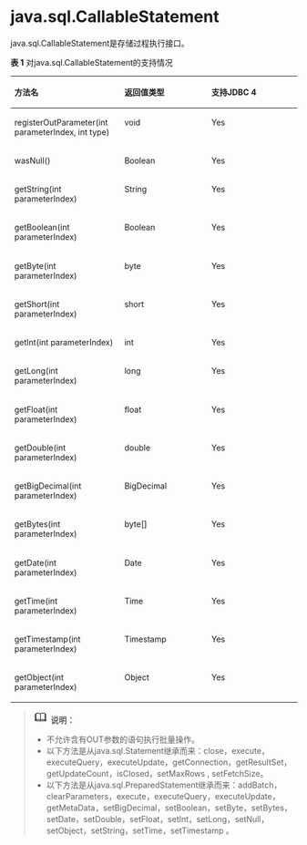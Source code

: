 # java.sql.CallableStatement<a name="ZH-CN_TOPIC_0242371421"></a>

java.sql.CallableStatement是存储过程执行接口。

**表 1**  对java.sql.CallableStatement的支持情况

<a name="zh-cn_topic_0238274469_zh-cn_topic_0237120392_zh-cn_topic_0213179158_zh-cn_topic_0189250822_zh-cn_topic_0059778741_zh-cn_topic_0058965232_table3828870"></a>
<table><thead align="left"><tr id="zh-cn_topic_0238274469_zh-cn_topic_0237120392_zh-cn_topic_0213179158_zh-cn_topic_0189250822_zh-cn_topic_0059778741_zh-cn_topic_0058965232_row36987648"><th class="cellrowborder" valign="top" width="38.33%" id="mcps1.2.4.1.1"><p id="zh-cn_topic_0238274469_zh-cn_topic_0237120392_zh-cn_topic_0213179158_zh-cn_topic_0189250822_zh-cn_topic_0059778741_zh-cn_topic_0058965232_p43209511"><a name="zh-cn_topic_0238274469_zh-cn_topic_0237120392_zh-cn_topic_0213179158_zh-cn_topic_0189250822_zh-cn_topic_0059778741_zh-cn_topic_0058965232_p43209511"></a><a name="zh-cn_topic_0238274469_zh-cn_topic_0237120392_zh-cn_topic_0213179158_zh-cn_topic_0189250822_zh-cn_topic_0059778741_zh-cn_topic_0058965232_p43209511"></a>方法名</p>
</th>
<th class="cellrowborder" valign="top" width="30.330000000000002%" id="mcps1.2.4.1.2"><p id="zh-cn_topic_0238274469_zh-cn_topic_0237120392_zh-cn_topic_0213179158_zh-cn_topic_0189250822_zh-cn_topic_0059778741_zh-cn_topic_0058965232_p10309494"><a name="zh-cn_topic_0238274469_zh-cn_topic_0237120392_zh-cn_topic_0213179158_zh-cn_topic_0189250822_zh-cn_topic_0059778741_zh-cn_topic_0058965232_p10309494"></a><a name="zh-cn_topic_0238274469_zh-cn_topic_0237120392_zh-cn_topic_0213179158_zh-cn_topic_0189250822_zh-cn_topic_0059778741_zh-cn_topic_0058965232_p10309494"></a>返回值类型</p>
</th>
<th class="cellrowborder" valign="top" width="31.34%" id="mcps1.2.4.1.3"><p id="zh-cn_topic_0238274469_zh-cn_topic_0237120392_zh-cn_topic_0213179158_zh-cn_topic_0189250822_zh-cn_topic_0059778741_zh-cn_topic_0058965232_p61969327"><a name="zh-cn_topic_0238274469_zh-cn_topic_0237120392_zh-cn_topic_0213179158_zh-cn_topic_0189250822_zh-cn_topic_0059778741_zh-cn_topic_0058965232_p61969327"></a><a name="zh-cn_topic_0238274469_zh-cn_topic_0237120392_zh-cn_topic_0213179158_zh-cn_topic_0189250822_zh-cn_topic_0059778741_zh-cn_topic_0058965232_p61969327"></a>支持JDBC 4</p>
</th>
</tr>
</thead>
<tbody><tr id="zh-cn_topic_0238274469_zh-cn_topic_0237120392_zh-cn_topic_0213179158_zh-cn_topic_0189250822_zh-cn_topic_0059778741_zh-cn_topic_0058965232_row53459560"><td class="cellrowborder" valign="top" width="38.33%" headers="mcps1.2.4.1.1 "><p id="zh-cn_topic_0238274469_zh-cn_topic_0237120392_zh-cn_topic_0213179158_zh-cn_topic_0189250822_zh-cn_topic_0059778741_zh-cn_topic_0058965232_p39399037"><a name="zh-cn_topic_0238274469_zh-cn_topic_0237120392_zh-cn_topic_0213179158_zh-cn_topic_0189250822_zh-cn_topic_0059778741_zh-cn_topic_0058965232_p39399037"></a><a name="zh-cn_topic_0238274469_zh-cn_topic_0237120392_zh-cn_topic_0213179158_zh-cn_topic_0189250822_zh-cn_topic_0059778741_zh-cn_topic_0058965232_p39399037"></a>registerOutParameter(int parameterIndex, int type)</p>
</td>
<td class="cellrowborder" valign="top" width="30.330000000000002%" headers="mcps1.2.4.1.2 "><p id="zh-cn_topic_0238274469_zh-cn_topic_0237120392_zh-cn_topic_0213179158_zh-cn_topic_0189250822_zh-cn_topic_0059778741_zh-cn_topic_0058965232_p58131666"><a name="zh-cn_topic_0238274469_zh-cn_topic_0237120392_zh-cn_topic_0213179158_zh-cn_topic_0189250822_zh-cn_topic_0059778741_zh-cn_topic_0058965232_p58131666"></a><a name="zh-cn_topic_0238274469_zh-cn_topic_0237120392_zh-cn_topic_0213179158_zh-cn_topic_0189250822_zh-cn_topic_0059778741_zh-cn_topic_0058965232_p58131666"></a>void</p>
</td>
<td class="cellrowborder" valign="top" width="31.34%" headers="mcps1.2.4.1.3 "><p id="zh-cn_topic_0238274469_zh-cn_topic_0237120392_zh-cn_topic_0213179158_zh-cn_topic_0189250822_zh-cn_topic_0059778741_zh-cn_topic_0058965232_p53950512"><a name="zh-cn_topic_0238274469_zh-cn_topic_0237120392_zh-cn_topic_0213179158_zh-cn_topic_0189250822_zh-cn_topic_0059778741_zh-cn_topic_0058965232_p53950512"></a><a name="zh-cn_topic_0238274469_zh-cn_topic_0237120392_zh-cn_topic_0213179158_zh-cn_topic_0189250822_zh-cn_topic_0059778741_zh-cn_topic_0058965232_p53950512"></a>Yes</p>
</td>
</tr>
<tr id="zh-cn_topic_0238274469_zh-cn_topic_0237120392_zh-cn_topic_0213179158_zh-cn_topic_0189250822_zh-cn_topic_0059778741_zh-cn_topic_0058965232_row15792565"><td class="cellrowborder" valign="top" width="38.33%" headers="mcps1.2.4.1.1 "><p id="zh-cn_topic_0238274469_zh-cn_topic_0237120392_zh-cn_topic_0213179158_zh-cn_topic_0189250822_zh-cn_topic_0059778741_zh-cn_topic_0058965232_p23672536"><a name="zh-cn_topic_0238274469_zh-cn_topic_0237120392_zh-cn_topic_0213179158_zh-cn_topic_0189250822_zh-cn_topic_0059778741_zh-cn_topic_0058965232_p23672536"></a><a name="zh-cn_topic_0238274469_zh-cn_topic_0237120392_zh-cn_topic_0213179158_zh-cn_topic_0189250822_zh-cn_topic_0059778741_zh-cn_topic_0058965232_p23672536"></a>wasNull()</p>
</td>
<td class="cellrowborder" valign="top" width="30.330000000000002%" headers="mcps1.2.4.1.2 "><p id="zh-cn_topic_0238274469_zh-cn_topic_0237120392_zh-cn_topic_0213179158_zh-cn_topic_0189250822_zh-cn_topic_0059778741_zh-cn_topic_0058965232_p59980828"><a name="zh-cn_topic_0238274469_zh-cn_topic_0237120392_zh-cn_topic_0213179158_zh-cn_topic_0189250822_zh-cn_topic_0059778741_zh-cn_topic_0058965232_p59980828"></a><a name="zh-cn_topic_0238274469_zh-cn_topic_0237120392_zh-cn_topic_0213179158_zh-cn_topic_0189250822_zh-cn_topic_0059778741_zh-cn_topic_0058965232_p59980828"></a><span id="zh-cn_topic_0238274469_zh-cn_topic_0237120392_zh-cn_topic_0213179158_zh-cn_topic_0189250822_text13995396495"><a name="zh-cn_topic_0238274469_zh-cn_topic_0237120392_zh-cn_topic_0213179158_zh-cn_topic_0189250822_text13995396495"></a><a name="zh-cn_topic_0238274469_zh-cn_topic_0237120392_zh-cn_topic_0213179158_zh-cn_topic_0189250822_text13995396495"></a>Boolean</span></p>
</td>
<td class="cellrowborder" valign="top" width="31.34%" headers="mcps1.2.4.1.3 "><p id="zh-cn_topic_0238274469_zh-cn_topic_0237120392_zh-cn_topic_0213179158_zh-cn_topic_0189250822_zh-cn_topic_0059778741_zh-cn_topic_0058965232_p12114571"><a name="zh-cn_topic_0238274469_zh-cn_topic_0237120392_zh-cn_topic_0213179158_zh-cn_topic_0189250822_zh-cn_topic_0059778741_zh-cn_topic_0058965232_p12114571"></a><a name="zh-cn_topic_0238274469_zh-cn_topic_0237120392_zh-cn_topic_0213179158_zh-cn_topic_0189250822_zh-cn_topic_0059778741_zh-cn_topic_0058965232_p12114571"></a>Yes</p>
</td>
</tr>
<tr id="zh-cn_topic_0238274469_zh-cn_topic_0237120392_zh-cn_topic_0213179158_zh-cn_topic_0189250822_zh-cn_topic_0059778741_zh-cn_topic_0058965232_row41922278"><td class="cellrowborder" valign="top" width="38.33%" headers="mcps1.2.4.1.1 "><p id="zh-cn_topic_0238274469_zh-cn_topic_0237120392_zh-cn_topic_0213179158_zh-cn_topic_0189250822_zh-cn_topic_0059778741_zh-cn_topic_0058965232_p59201097"><a name="zh-cn_topic_0238274469_zh-cn_topic_0237120392_zh-cn_topic_0213179158_zh-cn_topic_0189250822_zh-cn_topic_0059778741_zh-cn_topic_0058965232_p59201097"></a><a name="zh-cn_topic_0238274469_zh-cn_topic_0237120392_zh-cn_topic_0213179158_zh-cn_topic_0189250822_zh-cn_topic_0059778741_zh-cn_topic_0058965232_p59201097"></a>getString(int parameterIndex)</p>
</td>
<td class="cellrowborder" valign="top" width="30.330000000000002%" headers="mcps1.2.4.1.2 "><p id="zh-cn_topic_0238274469_zh-cn_topic_0237120392_zh-cn_topic_0213179158_zh-cn_topic_0189250822_zh-cn_topic_0059778741_zh-cn_topic_0058965232_p61953199"><a name="zh-cn_topic_0238274469_zh-cn_topic_0237120392_zh-cn_topic_0213179158_zh-cn_topic_0189250822_zh-cn_topic_0059778741_zh-cn_topic_0058965232_p61953199"></a><a name="zh-cn_topic_0238274469_zh-cn_topic_0237120392_zh-cn_topic_0213179158_zh-cn_topic_0189250822_zh-cn_topic_0059778741_zh-cn_topic_0058965232_p61953199"></a>String</p>
</td>
<td class="cellrowborder" valign="top" width="31.34%" headers="mcps1.2.4.1.3 "><p id="zh-cn_topic_0238274469_zh-cn_topic_0237120392_zh-cn_topic_0213179158_zh-cn_topic_0189250822_zh-cn_topic_0059778741_zh-cn_topic_0058965232_p23669617"><a name="zh-cn_topic_0238274469_zh-cn_topic_0237120392_zh-cn_topic_0213179158_zh-cn_topic_0189250822_zh-cn_topic_0059778741_zh-cn_topic_0058965232_p23669617"></a><a name="zh-cn_topic_0238274469_zh-cn_topic_0237120392_zh-cn_topic_0213179158_zh-cn_topic_0189250822_zh-cn_topic_0059778741_zh-cn_topic_0058965232_p23669617"></a>Yes</p>
</td>
</tr>
<tr id="zh-cn_topic_0238274469_zh-cn_topic_0237120392_zh-cn_topic_0213179158_zh-cn_topic_0189250822_zh-cn_topic_0059778741_zh-cn_topic_0058965232_row11699963"><td class="cellrowborder" valign="top" width="38.33%" headers="mcps1.2.4.1.1 "><p id="zh-cn_topic_0238274469_zh-cn_topic_0237120392_zh-cn_topic_0213179158_zh-cn_topic_0189250822_zh-cn_topic_0059778741_zh-cn_topic_0058965232_p15153728"><a name="zh-cn_topic_0238274469_zh-cn_topic_0237120392_zh-cn_topic_0213179158_zh-cn_topic_0189250822_zh-cn_topic_0059778741_zh-cn_topic_0058965232_p15153728"></a><a name="zh-cn_topic_0238274469_zh-cn_topic_0237120392_zh-cn_topic_0213179158_zh-cn_topic_0189250822_zh-cn_topic_0059778741_zh-cn_topic_0058965232_p15153728"></a>getBoolean(int parameterIndex)</p>
</td>
<td class="cellrowborder" valign="top" width="30.330000000000002%" headers="mcps1.2.4.1.2 "><p id="zh-cn_topic_0238274469_zh-cn_topic_0237120392_zh-cn_topic_0213179158_zh-cn_topic_0189250822_zh-cn_topic_0059778741_zh-cn_topic_0058965232_p20017161"><a name="zh-cn_topic_0238274469_zh-cn_topic_0237120392_zh-cn_topic_0213179158_zh-cn_topic_0189250822_zh-cn_topic_0059778741_zh-cn_topic_0058965232_p20017161"></a><a name="zh-cn_topic_0238274469_zh-cn_topic_0237120392_zh-cn_topic_0213179158_zh-cn_topic_0189250822_zh-cn_topic_0059778741_zh-cn_topic_0058965232_p20017161"></a><span id="zh-cn_topic_0238274469_zh-cn_topic_0237120392_zh-cn_topic_0213179158_zh-cn_topic_0189250822_text155217429497"><a name="zh-cn_topic_0238274469_zh-cn_topic_0237120392_zh-cn_topic_0213179158_zh-cn_topic_0189250822_text155217429497"></a><a name="zh-cn_topic_0238274469_zh-cn_topic_0237120392_zh-cn_topic_0213179158_zh-cn_topic_0189250822_text155217429497"></a>Boolean</span></p>
</td>
<td class="cellrowborder" valign="top" width="31.34%" headers="mcps1.2.4.1.3 "><p id="zh-cn_topic_0238274469_zh-cn_topic_0237120392_zh-cn_topic_0213179158_zh-cn_topic_0189250822_zh-cn_topic_0059778741_zh-cn_topic_0058965232_p27651875"><a name="zh-cn_topic_0238274469_zh-cn_topic_0237120392_zh-cn_topic_0213179158_zh-cn_topic_0189250822_zh-cn_topic_0059778741_zh-cn_topic_0058965232_p27651875"></a><a name="zh-cn_topic_0238274469_zh-cn_topic_0237120392_zh-cn_topic_0213179158_zh-cn_topic_0189250822_zh-cn_topic_0059778741_zh-cn_topic_0058965232_p27651875"></a>Yes</p>
</td>
</tr>
<tr id="zh-cn_topic_0238274469_zh-cn_topic_0237120392_zh-cn_topic_0213179158_zh-cn_topic_0189250822_zh-cn_topic_0059778741_zh-cn_topic_0058965232_row47540285"><td class="cellrowborder" valign="top" width="38.33%" headers="mcps1.2.4.1.1 "><p id="zh-cn_topic_0238274469_zh-cn_topic_0237120392_zh-cn_topic_0213179158_zh-cn_topic_0189250822_zh-cn_topic_0059778741_zh-cn_topic_0058965232_p27722276"><a name="zh-cn_topic_0238274469_zh-cn_topic_0237120392_zh-cn_topic_0213179158_zh-cn_topic_0189250822_zh-cn_topic_0059778741_zh-cn_topic_0058965232_p27722276"></a><a name="zh-cn_topic_0238274469_zh-cn_topic_0237120392_zh-cn_topic_0213179158_zh-cn_topic_0189250822_zh-cn_topic_0059778741_zh-cn_topic_0058965232_p27722276"></a>getByte(int parameterIndex)</p>
</td>
<td class="cellrowborder" valign="top" width="30.330000000000002%" headers="mcps1.2.4.1.2 "><p id="zh-cn_topic_0238274469_zh-cn_topic_0237120392_zh-cn_topic_0213179158_zh-cn_topic_0189250822_zh-cn_topic_0059778741_zh-cn_topic_0058965232_p2912092"><a name="zh-cn_topic_0238274469_zh-cn_topic_0237120392_zh-cn_topic_0213179158_zh-cn_topic_0189250822_zh-cn_topic_0059778741_zh-cn_topic_0058965232_p2912092"></a><a name="zh-cn_topic_0238274469_zh-cn_topic_0237120392_zh-cn_topic_0213179158_zh-cn_topic_0189250822_zh-cn_topic_0059778741_zh-cn_topic_0058965232_p2912092"></a>byte</p>
</td>
<td class="cellrowborder" valign="top" width="31.34%" headers="mcps1.2.4.1.3 "><p id="zh-cn_topic_0238274469_zh-cn_topic_0237120392_zh-cn_topic_0213179158_zh-cn_topic_0189250822_zh-cn_topic_0059778741_zh-cn_topic_0058965232_p19655978"><a name="zh-cn_topic_0238274469_zh-cn_topic_0237120392_zh-cn_topic_0213179158_zh-cn_topic_0189250822_zh-cn_topic_0059778741_zh-cn_topic_0058965232_p19655978"></a><a name="zh-cn_topic_0238274469_zh-cn_topic_0237120392_zh-cn_topic_0213179158_zh-cn_topic_0189250822_zh-cn_topic_0059778741_zh-cn_topic_0058965232_p19655978"></a>Yes</p>
</td>
</tr>
<tr id="zh-cn_topic_0238274469_zh-cn_topic_0237120392_zh-cn_topic_0213179158_zh-cn_topic_0189250822_zh-cn_topic_0059778741_zh-cn_topic_0058965232_row42686078"><td class="cellrowborder" valign="top" width="38.33%" headers="mcps1.2.4.1.1 "><p id="zh-cn_topic_0238274469_zh-cn_topic_0237120392_zh-cn_topic_0213179158_zh-cn_topic_0189250822_zh-cn_topic_0059778741_zh-cn_topic_0058965232_p2681896"><a name="zh-cn_topic_0238274469_zh-cn_topic_0237120392_zh-cn_topic_0213179158_zh-cn_topic_0189250822_zh-cn_topic_0059778741_zh-cn_topic_0058965232_p2681896"></a><a name="zh-cn_topic_0238274469_zh-cn_topic_0237120392_zh-cn_topic_0213179158_zh-cn_topic_0189250822_zh-cn_topic_0059778741_zh-cn_topic_0058965232_p2681896"></a>getShort(int parameterIndex)</p>
</td>
<td class="cellrowborder" valign="top" width="30.330000000000002%" headers="mcps1.2.4.1.2 "><p id="zh-cn_topic_0238274469_zh-cn_topic_0237120392_zh-cn_topic_0213179158_zh-cn_topic_0189250822_zh-cn_topic_0059778741_zh-cn_topic_0058965232_p41724457"><a name="zh-cn_topic_0238274469_zh-cn_topic_0237120392_zh-cn_topic_0213179158_zh-cn_topic_0189250822_zh-cn_topic_0059778741_zh-cn_topic_0058965232_p41724457"></a><a name="zh-cn_topic_0238274469_zh-cn_topic_0237120392_zh-cn_topic_0213179158_zh-cn_topic_0189250822_zh-cn_topic_0059778741_zh-cn_topic_0058965232_p41724457"></a>short</p>
</td>
<td class="cellrowborder" valign="top" width="31.34%" headers="mcps1.2.4.1.3 "><p id="zh-cn_topic_0238274469_zh-cn_topic_0237120392_zh-cn_topic_0213179158_zh-cn_topic_0189250822_zh-cn_topic_0059778741_zh-cn_topic_0058965232_p35890327"><a name="zh-cn_topic_0238274469_zh-cn_topic_0237120392_zh-cn_topic_0213179158_zh-cn_topic_0189250822_zh-cn_topic_0059778741_zh-cn_topic_0058965232_p35890327"></a><a name="zh-cn_topic_0238274469_zh-cn_topic_0237120392_zh-cn_topic_0213179158_zh-cn_topic_0189250822_zh-cn_topic_0059778741_zh-cn_topic_0058965232_p35890327"></a>Yes</p>
</td>
</tr>
<tr id="zh-cn_topic_0238274469_zh-cn_topic_0237120392_zh-cn_topic_0213179158_zh-cn_topic_0189250822_zh-cn_topic_0059778741_zh-cn_topic_0058965232_row54577493"><td class="cellrowborder" valign="top" width="38.33%" headers="mcps1.2.4.1.1 "><p id="zh-cn_topic_0238274469_zh-cn_topic_0237120392_zh-cn_topic_0213179158_zh-cn_topic_0189250822_zh-cn_topic_0059778741_zh-cn_topic_0058965232_p22828779"><a name="zh-cn_topic_0238274469_zh-cn_topic_0237120392_zh-cn_topic_0213179158_zh-cn_topic_0189250822_zh-cn_topic_0059778741_zh-cn_topic_0058965232_p22828779"></a><a name="zh-cn_topic_0238274469_zh-cn_topic_0237120392_zh-cn_topic_0213179158_zh-cn_topic_0189250822_zh-cn_topic_0059778741_zh-cn_topic_0058965232_p22828779"></a>getInt(int parameterIndex)</p>
</td>
<td class="cellrowborder" valign="top" width="30.330000000000002%" headers="mcps1.2.4.1.2 "><p id="zh-cn_topic_0238274469_zh-cn_topic_0237120392_zh-cn_topic_0213179158_zh-cn_topic_0189250822_zh-cn_topic_0059778741_zh-cn_topic_0058965232_p51679877"><a name="zh-cn_topic_0238274469_zh-cn_topic_0237120392_zh-cn_topic_0213179158_zh-cn_topic_0189250822_zh-cn_topic_0059778741_zh-cn_topic_0058965232_p51679877"></a><a name="zh-cn_topic_0238274469_zh-cn_topic_0237120392_zh-cn_topic_0213179158_zh-cn_topic_0189250822_zh-cn_topic_0059778741_zh-cn_topic_0058965232_p51679877"></a>int</p>
</td>
<td class="cellrowborder" valign="top" width="31.34%" headers="mcps1.2.4.1.3 "><p id="zh-cn_topic_0238274469_zh-cn_topic_0237120392_zh-cn_topic_0213179158_zh-cn_topic_0189250822_zh-cn_topic_0059778741_zh-cn_topic_0058965232_p60355140"><a name="zh-cn_topic_0238274469_zh-cn_topic_0237120392_zh-cn_topic_0213179158_zh-cn_topic_0189250822_zh-cn_topic_0059778741_zh-cn_topic_0058965232_p60355140"></a><a name="zh-cn_topic_0238274469_zh-cn_topic_0237120392_zh-cn_topic_0213179158_zh-cn_topic_0189250822_zh-cn_topic_0059778741_zh-cn_topic_0058965232_p60355140"></a>Yes</p>
</td>
</tr>
<tr id="zh-cn_topic_0238274469_zh-cn_topic_0237120392_zh-cn_topic_0213179158_zh-cn_topic_0189250822_zh-cn_topic_0059778741_zh-cn_topic_0058965232_row6325349"><td class="cellrowborder" valign="top" width="38.33%" headers="mcps1.2.4.1.1 "><p id="zh-cn_topic_0238274469_zh-cn_topic_0237120392_zh-cn_topic_0213179158_zh-cn_topic_0189250822_zh-cn_topic_0059778741_zh-cn_topic_0058965232_p51065849"><a name="zh-cn_topic_0238274469_zh-cn_topic_0237120392_zh-cn_topic_0213179158_zh-cn_topic_0189250822_zh-cn_topic_0059778741_zh-cn_topic_0058965232_p51065849"></a><a name="zh-cn_topic_0238274469_zh-cn_topic_0237120392_zh-cn_topic_0213179158_zh-cn_topic_0189250822_zh-cn_topic_0059778741_zh-cn_topic_0058965232_p51065849"></a>getLong(int parameterIndex)</p>
</td>
<td class="cellrowborder" valign="top" width="30.330000000000002%" headers="mcps1.2.4.1.2 "><p id="zh-cn_topic_0238274469_zh-cn_topic_0237120392_zh-cn_topic_0213179158_zh-cn_topic_0189250822_zh-cn_topic_0059778741_zh-cn_topic_0058965232_p3464166"><a name="zh-cn_topic_0238274469_zh-cn_topic_0237120392_zh-cn_topic_0213179158_zh-cn_topic_0189250822_zh-cn_topic_0059778741_zh-cn_topic_0058965232_p3464166"></a><a name="zh-cn_topic_0238274469_zh-cn_topic_0237120392_zh-cn_topic_0213179158_zh-cn_topic_0189250822_zh-cn_topic_0059778741_zh-cn_topic_0058965232_p3464166"></a>long</p>
</td>
<td class="cellrowborder" valign="top" width="31.34%" headers="mcps1.2.4.1.3 "><p id="zh-cn_topic_0238274469_zh-cn_topic_0237120392_zh-cn_topic_0213179158_zh-cn_topic_0189250822_zh-cn_topic_0059778741_zh-cn_topic_0058965232_p42187024"><a name="zh-cn_topic_0238274469_zh-cn_topic_0237120392_zh-cn_topic_0213179158_zh-cn_topic_0189250822_zh-cn_topic_0059778741_zh-cn_topic_0058965232_p42187024"></a><a name="zh-cn_topic_0238274469_zh-cn_topic_0237120392_zh-cn_topic_0213179158_zh-cn_topic_0189250822_zh-cn_topic_0059778741_zh-cn_topic_0058965232_p42187024"></a>Yes</p>
</td>
</tr>
<tr id="zh-cn_topic_0238274469_zh-cn_topic_0237120392_zh-cn_topic_0213179158_zh-cn_topic_0189250822_zh-cn_topic_0059778741_zh-cn_topic_0058965232_row44138901"><td class="cellrowborder" valign="top" width="38.33%" headers="mcps1.2.4.1.1 "><p id="zh-cn_topic_0238274469_zh-cn_topic_0237120392_zh-cn_topic_0213179158_zh-cn_topic_0189250822_zh-cn_topic_0059778741_zh-cn_topic_0058965232_p45997186"><a name="zh-cn_topic_0238274469_zh-cn_topic_0237120392_zh-cn_topic_0213179158_zh-cn_topic_0189250822_zh-cn_topic_0059778741_zh-cn_topic_0058965232_p45997186"></a><a name="zh-cn_topic_0238274469_zh-cn_topic_0237120392_zh-cn_topic_0213179158_zh-cn_topic_0189250822_zh-cn_topic_0059778741_zh-cn_topic_0058965232_p45997186"></a>getFloat(int parameterIndex)</p>
</td>
<td class="cellrowborder" valign="top" width="30.330000000000002%" headers="mcps1.2.4.1.2 "><p id="zh-cn_topic_0238274469_zh-cn_topic_0237120392_zh-cn_topic_0213179158_zh-cn_topic_0189250822_zh-cn_topic_0059778741_zh-cn_topic_0058965232_p36312917"><a name="zh-cn_topic_0238274469_zh-cn_topic_0237120392_zh-cn_topic_0213179158_zh-cn_topic_0189250822_zh-cn_topic_0059778741_zh-cn_topic_0058965232_p36312917"></a><a name="zh-cn_topic_0238274469_zh-cn_topic_0237120392_zh-cn_topic_0213179158_zh-cn_topic_0189250822_zh-cn_topic_0059778741_zh-cn_topic_0058965232_p36312917"></a>float</p>
</td>
<td class="cellrowborder" valign="top" width="31.34%" headers="mcps1.2.4.1.3 "><p id="zh-cn_topic_0238274469_zh-cn_topic_0237120392_zh-cn_topic_0213179158_zh-cn_topic_0189250822_zh-cn_topic_0059778741_zh-cn_topic_0058965232_p38542374"><a name="zh-cn_topic_0238274469_zh-cn_topic_0237120392_zh-cn_topic_0213179158_zh-cn_topic_0189250822_zh-cn_topic_0059778741_zh-cn_topic_0058965232_p38542374"></a><a name="zh-cn_topic_0238274469_zh-cn_topic_0237120392_zh-cn_topic_0213179158_zh-cn_topic_0189250822_zh-cn_topic_0059778741_zh-cn_topic_0058965232_p38542374"></a>Yes</p>
</td>
</tr>
<tr id="zh-cn_topic_0238274469_zh-cn_topic_0237120392_zh-cn_topic_0213179158_zh-cn_topic_0189250822_zh-cn_topic_0059778741_zh-cn_topic_0058965232_row11337048"><td class="cellrowborder" valign="top" width="38.33%" headers="mcps1.2.4.1.1 "><p id="zh-cn_topic_0238274469_zh-cn_topic_0237120392_zh-cn_topic_0213179158_zh-cn_topic_0189250822_zh-cn_topic_0059778741_zh-cn_topic_0058965232_p62324272"><a name="zh-cn_topic_0238274469_zh-cn_topic_0237120392_zh-cn_topic_0213179158_zh-cn_topic_0189250822_zh-cn_topic_0059778741_zh-cn_topic_0058965232_p62324272"></a><a name="zh-cn_topic_0238274469_zh-cn_topic_0237120392_zh-cn_topic_0213179158_zh-cn_topic_0189250822_zh-cn_topic_0059778741_zh-cn_topic_0058965232_p62324272"></a>getDouble(int parameterIndex)</p>
</td>
<td class="cellrowborder" valign="top" width="30.330000000000002%" headers="mcps1.2.4.1.2 "><p id="zh-cn_topic_0238274469_zh-cn_topic_0237120392_zh-cn_topic_0213179158_zh-cn_topic_0189250822_zh-cn_topic_0059778741_zh-cn_topic_0058965232_p20341492"><a name="zh-cn_topic_0238274469_zh-cn_topic_0237120392_zh-cn_topic_0213179158_zh-cn_topic_0189250822_zh-cn_topic_0059778741_zh-cn_topic_0058965232_p20341492"></a><a name="zh-cn_topic_0238274469_zh-cn_topic_0237120392_zh-cn_topic_0213179158_zh-cn_topic_0189250822_zh-cn_topic_0059778741_zh-cn_topic_0058965232_p20341492"></a>double</p>
</td>
<td class="cellrowborder" valign="top" width="31.34%" headers="mcps1.2.4.1.3 "><p id="zh-cn_topic_0238274469_zh-cn_topic_0237120392_zh-cn_topic_0213179158_zh-cn_topic_0189250822_zh-cn_topic_0059778741_zh-cn_topic_0058965232_p54352694"><a name="zh-cn_topic_0238274469_zh-cn_topic_0237120392_zh-cn_topic_0213179158_zh-cn_topic_0189250822_zh-cn_topic_0059778741_zh-cn_topic_0058965232_p54352694"></a><a name="zh-cn_topic_0238274469_zh-cn_topic_0237120392_zh-cn_topic_0213179158_zh-cn_topic_0189250822_zh-cn_topic_0059778741_zh-cn_topic_0058965232_p54352694"></a>Yes</p>
</td>
</tr>
<tr id="zh-cn_topic_0238274469_zh-cn_topic_0237120392_zh-cn_topic_0213179158_zh-cn_topic_0189250822_zh-cn_topic_0059778741_zh-cn_topic_0058965232_row19412198"><td class="cellrowborder" valign="top" width="38.33%" headers="mcps1.2.4.1.1 "><p id="zh-cn_topic_0238274469_zh-cn_topic_0237120392_zh-cn_topic_0213179158_zh-cn_topic_0189250822_zh-cn_topic_0059778741_zh-cn_topic_0058965232_p47860848"><a name="zh-cn_topic_0238274469_zh-cn_topic_0237120392_zh-cn_topic_0213179158_zh-cn_topic_0189250822_zh-cn_topic_0059778741_zh-cn_topic_0058965232_p47860848"></a><a name="zh-cn_topic_0238274469_zh-cn_topic_0237120392_zh-cn_topic_0213179158_zh-cn_topic_0189250822_zh-cn_topic_0059778741_zh-cn_topic_0058965232_p47860848"></a>getBigDecimal(int parameterIndex)</p>
</td>
<td class="cellrowborder" valign="top" width="30.330000000000002%" headers="mcps1.2.4.1.2 "><p id="zh-cn_topic_0238274469_zh-cn_topic_0237120392_zh-cn_topic_0213179158_zh-cn_topic_0189250822_zh-cn_topic_0059778741_zh-cn_topic_0058965232_p44678150"><a name="zh-cn_topic_0238274469_zh-cn_topic_0237120392_zh-cn_topic_0213179158_zh-cn_topic_0189250822_zh-cn_topic_0059778741_zh-cn_topic_0058965232_p44678150"></a><a name="zh-cn_topic_0238274469_zh-cn_topic_0237120392_zh-cn_topic_0213179158_zh-cn_topic_0189250822_zh-cn_topic_0059778741_zh-cn_topic_0058965232_p44678150"></a>BigDecimal</p>
</td>
<td class="cellrowborder" valign="top" width="31.34%" headers="mcps1.2.4.1.3 "><p id="zh-cn_topic_0238274469_zh-cn_topic_0237120392_zh-cn_topic_0213179158_zh-cn_topic_0189250822_zh-cn_topic_0059778741_zh-cn_topic_0058965232_p29810872"><a name="zh-cn_topic_0238274469_zh-cn_topic_0237120392_zh-cn_topic_0213179158_zh-cn_topic_0189250822_zh-cn_topic_0059778741_zh-cn_topic_0058965232_p29810872"></a><a name="zh-cn_topic_0238274469_zh-cn_topic_0237120392_zh-cn_topic_0213179158_zh-cn_topic_0189250822_zh-cn_topic_0059778741_zh-cn_topic_0058965232_p29810872"></a>Yes</p>
</td>
</tr>
<tr id="zh-cn_topic_0238274469_zh-cn_topic_0237120392_zh-cn_topic_0213179158_zh-cn_topic_0189250822_zh-cn_topic_0059778741_zh-cn_topic_0058965232_row66971264"><td class="cellrowborder" valign="top" width="38.33%" headers="mcps1.2.4.1.1 "><p id="zh-cn_topic_0238274469_zh-cn_topic_0237120392_zh-cn_topic_0213179158_zh-cn_topic_0189250822_zh-cn_topic_0059778741_zh-cn_topic_0058965232_p2763204"><a name="zh-cn_topic_0238274469_zh-cn_topic_0237120392_zh-cn_topic_0213179158_zh-cn_topic_0189250822_zh-cn_topic_0059778741_zh-cn_topic_0058965232_p2763204"></a><a name="zh-cn_topic_0238274469_zh-cn_topic_0237120392_zh-cn_topic_0213179158_zh-cn_topic_0189250822_zh-cn_topic_0059778741_zh-cn_topic_0058965232_p2763204"></a>getBytes(int parameterIndex)</p>
</td>
<td class="cellrowborder" valign="top" width="30.330000000000002%" headers="mcps1.2.4.1.2 "><p id="zh-cn_topic_0238274469_zh-cn_topic_0237120392_zh-cn_topic_0213179158_zh-cn_topic_0189250822_zh-cn_topic_0059778741_zh-cn_topic_0058965232_p14324367"><a name="zh-cn_topic_0238274469_zh-cn_topic_0237120392_zh-cn_topic_0213179158_zh-cn_topic_0189250822_zh-cn_topic_0059778741_zh-cn_topic_0058965232_p14324367"></a><a name="zh-cn_topic_0238274469_zh-cn_topic_0237120392_zh-cn_topic_0213179158_zh-cn_topic_0189250822_zh-cn_topic_0059778741_zh-cn_topic_0058965232_p14324367"></a>byte[]</p>
</td>
<td class="cellrowborder" valign="top" width="31.34%" headers="mcps1.2.4.1.3 "><p id="zh-cn_topic_0238274469_zh-cn_topic_0237120392_zh-cn_topic_0213179158_zh-cn_topic_0189250822_zh-cn_topic_0059778741_zh-cn_topic_0058965232_p14389807"><a name="zh-cn_topic_0238274469_zh-cn_topic_0237120392_zh-cn_topic_0213179158_zh-cn_topic_0189250822_zh-cn_topic_0059778741_zh-cn_topic_0058965232_p14389807"></a><a name="zh-cn_topic_0238274469_zh-cn_topic_0237120392_zh-cn_topic_0213179158_zh-cn_topic_0189250822_zh-cn_topic_0059778741_zh-cn_topic_0058965232_p14389807"></a>Yes</p>
</td>
</tr>
<tr id="zh-cn_topic_0238274469_zh-cn_topic_0237120392_zh-cn_topic_0213179158_zh-cn_topic_0189250822_zh-cn_topic_0059778741_zh-cn_topic_0058965232_row62399407"><td class="cellrowborder" valign="top" width="38.33%" headers="mcps1.2.4.1.1 "><p id="zh-cn_topic_0238274469_zh-cn_topic_0237120392_zh-cn_topic_0213179158_zh-cn_topic_0189250822_zh-cn_topic_0059778741_zh-cn_topic_0058965232_p6319150"><a name="zh-cn_topic_0238274469_zh-cn_topic_0237120392_zh-cn_topic_0213179158_zh-cn_topic_0189250822_zh-cn_topic_0059778741_zh-cn_topic_0058965232_p6319150"></a><a name="zh-cn_topic_0238274469_zh-cn_topic_0237120392_zh-cn_topic_0213179158_zh-cn_topic_0189250822_zh-cn_topic_0059778741_zh-cn_topic_0058965232_p6319150"></a>getDate(int parameterIndex)</p>
</td>
<td class="cellrowborder" valign="top" width="30.330000000000002%" headers="mcps1.2.4.1.2 "><p id="zh-cn_topic_0238274469_zh-cn_topic_0237120392_zh-cn_topic_0213179158_zh-cn_topic_0189250822_zh-cn_topic_0059778741_zh-cn_topic_0058965232_p6211613"><a name="zh-cn_topic_0238274469_zh-cn_topic_0237120392_zh-cn_topic_0213179158_zh-cn_topic_0189250822_zh-cn_topic_0059778741_zh-cn_topic_0058965232_p6211613"></a><a name="zh-cn_topic_0238274469_zh-cn_topic_0237120392_zh-cn_topic_0213179158_zh-cn_topic_0189250822_zh-cn_topic_0059778741_zh-cn_topic_0058965232_p6211613"></a>Date</p>
</td>
<td class="cellrowborder" valign="top" width="31.34%" headers="mcps1.2.4.1.3 "><p id="zh-cn_topic_0238274469_zh-cn_topic_0237120392_zh-cn_topic_0213179158_zh-cn_topic_0189250822_zh-cn_topic_0059778741_zh-cn_topic_0058965232_p22278756"><a name="zh-cn_topic_0238274469_zh-cn_topic_0237120392_zh-cn_topic_0213179158_zh-cn_topic_0189250822_zh-cn_topic_0059778741_zh-cn_topic_0058965232_p22278756"></a><a name="zh-cn_topic_0238274469_zh-cn_topic_0237120392_zh-cn_topic_0213179158_zh-cn_topic_0189250822_zh-cn_topic_0059778741_zh-cn_topic_0058965232_p22278756"></a>Yes</p>
</td>
</tr>
<tr id="zh-cn_topic_0238274469_zh-cn_topic_0237120392_zh-cn_topic_0213179158_zh-cn_topic_0189250822_zh-cn_topic_0059778741_zh-cn_topic_0058965232_row66291076"><td class="cellrowborder" valign="top" width="38.33%" headers="mcps1.2.4.1.1 "><p id="zh-cn_topic_0238274469_zh-cn_topic_0237120392_zh-cn_topic_0213179158_zh-cn_topic_0189250822_zh-cn_topic_0059778741_zh-cn_topic_0058965232_p33974975"><a name="zh-cn_topic_0238274469_zh-cn_topic_0237120392_zh-cn_topic_0213179158_zh-cn_topic_0189250822_zh-cn_topic_0059778741_zh-cn_topic_0058965232_p33974975"></a><a name="zh-cn_topic_0238274469_zh-cn_topic_0237120392_zh-cn_topic_0213179158_zh-cn_topic_0189250822_zh-cn_topic_0059778741_zh-cn_topic_0058965232_p33974975"></a>getTime(int parameterIndex)</p>
</td>
<td class="cellrowborder" valign="top" width="30.330000000000002%" headers="mcps1.2.4.1.2 "><p id="zh-cn_topic_0238274469_zh-cn_topic_0237120392_zh-cn_topic_0213179158_zh-cn_topic_0189250822_zh-cn_topic_0059778741_zh-cn_topic_0058965232_p36325141"><a name="zh-cn_topic_0238274469_zh-cn_topic_0237120392_zh-cn_topic_0213179158_zh-cn_topic_0189250822_zh-cn_topic_0059778741_zh-cn_topic_0058965232_p36325141"></a><a name="zh-cn_topic_0238274469_zh-cn_topic_0237120392_zh-cn_topic_0213179158_zh-cn_topic_0189250822_zh-cn_topic_0059778741_zh-cn_topic_0058965232_p36325141"></a>Time</p>
</td>
<td class="cellrowborder" valign="top" width="31.34%" headers="mcps1.2.4.1.3 "><p id="zh-cn_topic_0238274469_zh-cn_topic_0237120392_zh-cn_topic_0213179158_zh-cn_topic_0189250822_zh-cn_topic_0059778741_zh-cn_topic_0058965232_p34612646"><a name="zh-cn_topic_0238274469_zh-cn_topic_0237120392_zh-cn_topic_0213179158_zh-cn_topic_0189250822_zh-cn_topic_0059778741_zh-cn_topic_0058965232_p34612646"></a><a name="zh-cn_topic_0238274469_zh-cn_topic_0237120392_zh-cn_topic_0213179158_zh-cn_topic_0189250822_zh-cn_topic_0059778741_zh-cn_topic_0058965232_p34612646"></a>Yes</p>
</td>
</tr>
<tr id="zh-cn_topic_0238274469_zh-cn_topic_0237120392_zh-cn_topic_0213179158_zh-cn_topic_0189250822_zh-cn_topic_0059778741_zh-cn_topic_0058965232_row43078361"><td class="cellrowborder" valign="top" width="38.33%" headers="mcps1.2.4.1.1 "><p id="zh-cn_topic_0238274469_zh-cn_topic_0237120392_zh-cn_topic_0213179158_zh-cn_topic_0189250822_zh-cn_topic_0059778741_zh-cn_topic_0058965232_p53344140"><a name="zh-cn_topic_0238274469_zh-cn_topic_0237120392_zh-cn_topic_0213179158_zh-cn_topic_0189250822_zh-cn_topic_0059778741_zh-cn_topic_0058965232_p53344140"></a><a name="zh-cn_topic_0238274469_zh-cn_topic_0237120392_zh-cn_topic_0213179158_zh-cn_topic_0189250822_zh-cn_topic_0059778741_zh-cn_topic_0058965232_p53344140"></a>getTimestamp(int parameterIndex)</p>
</td>
<td class="cellrowborder" valign="top" width="30.330000000000002%" headers="mcps1.2.4.1.2 "><p id="zh-cn_topic_0238274469_zh-cn_topic_0237120392_zh-cn_topic_0213179158_zh-cn_topic_0189250822_zh-cn_topic_0059778741_zh-cn_topic_0058965232_p31436940"><a name="zh-cn_topic_0238274469_zh-cn_topic_0237120392_zh-cn_topic_0213179158_zh-cn_topic_0189250822_zh-cn_topic_0059778741_zh-cn_topic_0058965232_p31436940"></a><a name="zh-cn_topic_0238274469_zh-cn_topic_0237120392_zh-cn_topic_0213179158_zh-cn_topic_0189250822_zh-cn_topic_0059778741_zh-cn_topic_0058965232_p31436940"></a>Timestamp</p>
</td>
<td class="cellrowborder" valign="top" width="31.34%" headers="mcps1.2.4.1.3 "><p id="zh-cn_topic_0238274469_zh-cn_topic_0237120392_zh-cn_topic_0213179158_zh-cn_topic_0189250822_zh-cn_topic_0059778741_zh-cn_topic_0058965232_p64186383"><a name="zh-cn_topic_0238274469_zh-cn_topic_0237120392_zh-cn_topic_0213179158_zh-cn_topic_0189250822_zh-cn_topic_0059778741_zh-cn_topic_0058965232_p64186383"></a><a name="zh-cn_topic_0238274469_zh-cn_topic_0237120392_zh-cn_topic_0213179158_zh-cn_topic_0189250822_zh-cn_topic_0059778741_zh-cn_topic_0058965232_p64186383"></a>Yes</p>
</td>
</tr>
<tr id="zh-cn_topic_0238274469_zh-cn_topic_0237120392_zh-cn_topic_0213179158_zh-cn_topic_0189250822_zh-cn_topic_0059778741_zh-cn_topic_0058965232_row40806541"><td class="cellrowborder" valign="top" width="38.33%" headers="mcps1.2.4.1.1 "><p id="zh-cn_topic_0238274469_zh-cn_topic_0237120392_zh-cn_topic_0213179158_zh-cn_topic_0189250822_zh-cn_topic_0059778741_zh-cn_topic_0058965232_p5352527"><a name="zh-cn_topic_0238274469_zh-cn_topic_0237120392_zh-cn_topic_0213179158_zh-cn_topic_0189250822_zh-cn_topic_0059778741_zh-cn_topic_0058965232_p5352527"></a><a name="zh-cn_topic_0238274469_zh-cn_topic_0237120392_zh-cn_topic_0213179158_zh-cn_topic_0189250822_zh-cn_topic_0059778741_zh-cn_topic_0058965232_p5352527"></a>getObject(int parameterIndex)</p>
</td>
<td class="cellrowborder" valign="top" width="30.330000000000002%" headers="mcps1.2.4.1.2 "><p id="zh-cn_topic_0238274469_zh-cn_topic_0237120392_zh-cn_topic_0213179158_zh-cn_topic_0189250822_zh-cn_topic_0059778741_zh-cn_topic_0058965232_p34556286"><a name="zh-cn_topic_0238274469_zh-cn_topic_0237120392_zh-cn_topic_0213179158_zh-cn_topic_0189250822_zh-cn_topic_0059778741_zh-cn_topic_0058965232_p34556286"></a><a name="zh-cn_topic_0238274469_zh-cn_topic_0237120392_zh-cn_topic_0213179158_zh-cn_topic_0189250822_zh-cn_topic_0059778741_zh-cn_topic_0058965232_p34556286"></a>Object</p>
</td>
<td class="cellrowborder" valign="top" width="31.34%" headers="mcps1.2.4.1.3 "><p id="zh-cn_topic_0238274469_zh-cn_topic_0237120392_zh-cn_topic_0213179158_zh-cn_topic_0189250822_zh-cn_topic_0059778741_zh-cn_topic_0058965232_p9635265"><a name="zh-cn_topic_0238274469_zh-cn_topic_0237120392_zh-cn_topic_0213179158_zh-cn_topic_0189250822_zh-cn_topic_0059778741_zh-cn_topic_0058965232_p9635265"></a><a name="zh-cn_topic_0238274469_zh-cn_topic_0237120392_zh-cn_topic_0213179158_zh-cn_topic_0189250822_zh-cn_topic_0059778741_zh-cn_topic_0058965232_p9635265"></a>Yes</p>
</td>
</tr>
</tbody>
</table>

>![](public_sys-resources/icon-note.gif) **说明：**   
>-   不允许含有OUT参数的语句执行批量操作。  
>-   以下方法是从java.sql.Statement继承而来：close，execute，executeQuery，executeUpdate，getConnection，getResultSet，getUpdateCount，isClosed，setMaxRows ,  setFetchSize。  
>-   以下方法是从java.sql.PreparedStatement继承而来：addBatch，clearParameters，execute，executeQuery，executeUpdate，getMetaData，setBigDecimal，setBoolean，setByte，setBytes，setDate，setDouble，setFloat，setInt，setLong，setNull，setObject，setString，setTime，setTimestamp 。  


